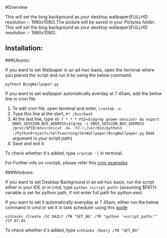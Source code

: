 #Overview

This will set the bing background as your desktop wallpaper(FULLHD resolution :- 1980x1080).The picture will be saved in your Pictures folder.
This will set the bing background as your desktop wallpaper(FULLHD resolution :- 1980x1080). 

## Installation:

###Ubuntu:

If you want to set Wallpaper in an ad-hoc basis, open the terminal where you placed the script and run it by using the below command.

`python3 BingWallpaper.py`

If you want to set wallpaper automatically everday at 7 45am, add the below line in cron file.

1. To edit cron file, open terminal and enter, `crontab -e`
2. Type this line at the start, `#! /bin/bash`
3. At the last line, type
 `45 7 * * * PID=$(pgrep gnome-session) && export DBUS_SESSION_BUS_ADDRESS=$(grep -z DBUS_SESSION_BUS_ADDRESS /proc/$PID/environ|cut -d= -f2-);/usr/bin/python3 ~/PythonProjects/SelfLearning/SetWallpaper/BingWallpaper.py` (last argument is your script path)
4. Save and exit it.

To check whether it's added, type `crontab -l` in terminal.

For Further info on crontab, please refer this [cron examples](http://www.thegeekstuff.com/2009/06/15-practical-crontab-examples)

###Windows:

If you want to set Desktop Background in an ad-hoc basis, run the script either in your IDE or in cmd, type `python <script_path>` (assuming $PATH variable is set for python path, if not enter full path for python.exe).

If you want to set it automatically everyday at 7 45am, either run the below command in cmd or set it in task scheduler using this [guide](http://tinyhacker.com/hacks/complete-guide-to-windows-7s-task-scheduler/)

`schtasks /Create /SC DAILY /TN "SET_BG" /TR "python '<script_path>'" /ST 07:45`

To check whether it's added, type `schtasks /Query /TN "SET_BG"`
